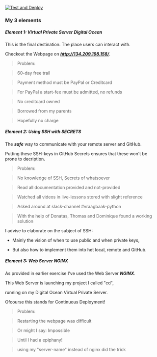 [![Test and Deploy](https://github.com/kterelst/my_project/actions/workflows/test-and-deploy.yml/badge.svg)](https://github.com/kterelst/my_project/actions/workflows/test-and-deploy.yml)

### My 3 elements

##### Element 1: Virtual Private Server **Digital Ocean**

This is the final destination. The place users can interact with.

Checkout the Webpage on ***http://134.209.198.158/***.

> Problem:

> 60-day free trail

> Payment method must be PayPal or Creditcard

> For PayPal a start-fee must be admitted, no refunds

> No creditcard owned

> Borrowed from my parents

> Hopefully no charge


##### Element 2: Using **SSH** with **SECRETS**

The ***safe*** way to communicate with your remote server and GitHub.

Putting these SSH-keys in GitHub Secrets ensures that these won't be prone to decription.

> Problem:

> No knowledge of SSH, Secrets of whatsoever

> Read all documentation provided and not-provided

> Watched all videos in live-lessons stored with slight reference

> Asked around at slack-channel #vraagbaak-python

> With the help of Donatas, Thomas and Dominique found a working solution


I advise to elaborate on the subject of SSH:

* Mainly the vision of when to use public and when private keys,

* But also how to implement them into het local, remote and GitHub.


##### Element 3: Web Server **NGINX**

As provided in earlier exercise I've used the Web Server ***NGINX***.

This Web Server is launching my project I called "cd",

running on my Digital Ocean Virtual Private Server.

Ofcourse this stands for Continuous Deployment!


> Problem:

> Restarting the webpage was difficult

> Or might I say: Impossible

> Until I had a epiphany!

> using my "server-name" instead of nginx did the trick